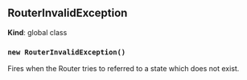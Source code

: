 <a name="RouterInvalidException"></a>

## RouterInvalidException
**Kind**: global class  
<a name="new_RouterInvalidException_new"></a>

### `new RouterInvalidException()`
Fires when the Router tries to referred to a state which does not exist.

